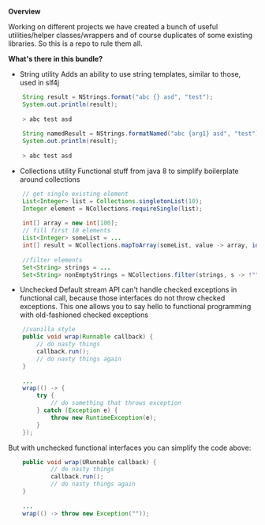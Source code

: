**Overview**

Working on different projects we have created a bunch of useful 
utilities/helper classes/wrappers and of course duplicates of some 
existing libraries. So this is a repo to rule them all.

**What's there in this bundle?**

* String utility
Adds an ability to use string templates, similar to those, used in slf4j

```java
    String result = NStrings.format("abc {} asd", "test");
    System.out.println(result);
    
    > abc test asd
    
    String namedResult = NStrings.formatNamed("abc {arg1} asd", "test");
    System.out.println(result);
    
    > abc test asd
```

* Collections utility
Functional stuff from java 8 to simplify boilerplate around collections

```java
    // get single existing element
    List<Integer> list = Collections.singletonList(10);
    Integer element = NCollections.requireSingle(list);
    
    int[] array = new int[100];
    // fill first 10 elements
    List<Integer> someList = ...
    int[] result = NCollections.mapToArray(someList, value -> array, identity());
    
    //filter elements
    Set<String> strings = ...
    Set<String> nonEmptyStrings = NCollections.filter(strings, s -> !"".equals(s));
```

* Unchecked
Default stream API can't handle checked exceptions in functional call, 
because those interfaces do not throw checked exceptions. This one 
allows you to say hello to functional programming with old-fashioned 
checked exceptions

```java
    //vanilla style
    public void wrap(Runnable callback) {
        // do nasty things
        callback.run();
        // do nasty things again
    }
    
    ...
    wrap(() -> {
        try {
            // do something that throws exception
        } catch (Exception e) {
            throw new RuntimeException(e);
        }
    });
```

But with unchecked functional interfaces you can simplify the code above:
```java
    public void wrap(URunnable callback) {
            // do nasty things
            callback.run();
            // do nasty things again
    }
    
    ...
    wrap(() -> throw new Exception(""));        
```